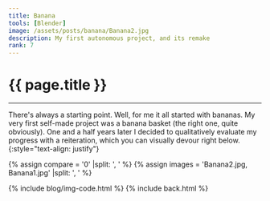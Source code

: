 ```yaml
---
title: Banana
tools: [Blender]
image: /assets/posts/banana/Banana2.jpg
description: My first autonomous project, and its remake
rank: 7
---
```


# **{{ page.title }}**
<hr class="short">

There's always a starting point. Well, for me it all started with bananas. My very first self-made project was a banana basket (the right one, quite obviously). One and a half years later I decided to qualitatively evaluate my progress with a reiteration, which you can visually devour right below.
{:style="text-align: justify"}

{% assign compare = '0' |split: ', ' %}
{% assign images = 'Banana2.jpg, Banana1.jpg' |split: ', ' %}

{% include blog/img-code.html %}
{% include back.html %}